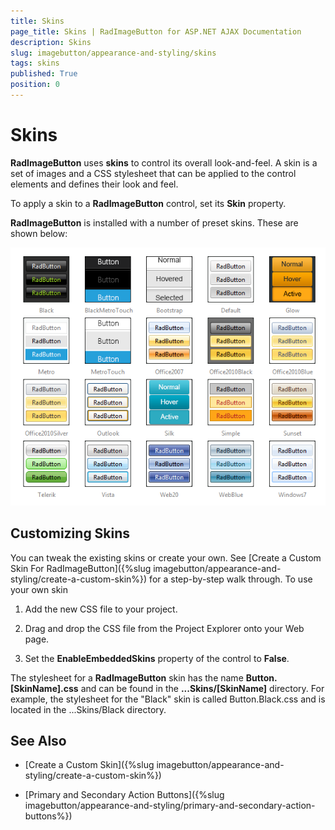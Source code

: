 ```yaml
---
title: Skins
page_title: Skins | RadImageButton for ASP.NET AJAX Documentation
description: Skins
slug: imagebutton/appearance-and-styling/skins
tags: skins
published: True
position: 0
---
```


# Skins

**RadImageButton** uses **skins** to control its overall look-and-feel. A skin is a set of images and a CSS stylesheet that can be applied to the control elements and defines their look and feel.

To apply a skin to a **RadImageButton** control, set its **Skin** property.

**RadImageButton** is installed with a number of preset skins. These are shown below:

![RadImageButton-skins](images/RadImageButton-skins.png)

## Customizing Skins

You can tweak the existing skins or create your own. See [Create a Custom Skin For RadImageButton]({%slug imagebutton/appearance-and-styling/create-a-custom-skin%}) for a step-by-step walk through. To use your own skin

1. Add the new CSS file to your project.

1. Drag and drop the CSS file from the Project Explorer onto your Web page.

1. Set the **EnableEmbeddedSkins** property of the control to **False**.

The stylesheet for a **RadImageButton** skin has the name **Button.[SkinName].css** and can be found in the **...Skins/[SkinName]** directory. For example, the stylesheet for the "Black" skin is called Button.Black.css and is located in the ...Skins/Black directory.

## See Also

 * [Create a Custom Skin]({%slug imagebutton/appearance-and-styling/create-a-custom-skin%})

 * [Primary and Secondary Action Buttons]({%slug imagebutton/appearance-and-styling/primary-and-secondary-action-buttons%})
